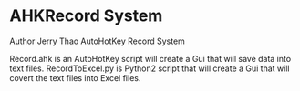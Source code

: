 # AHKRecord System
Author Jerry Thao
AutoHotKey Record System

Record.ahk is an AutoHotKey script will create a Gui that will save data into text files.
RecordToExcel.py is Python2 script that will create a Gui that will covert the text files into Excel files.
